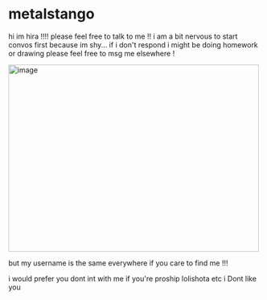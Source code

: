 # metalstango
hi im hira !!!! please feel free to talk to me !! i am a bit nervous to start convos first because im shy... if i don't respond i might be doing homework or drawing please feel free to msg me elsewhere ! 

<img width="498" height="372" alt="image" src="https://github.com/user-attachments/assets/7fe6aac5-c07c-4587-b97d-6feb628e4d9a" />

but my username is the same everywhere if you care to find me !!!

i would prefer you dont int with me if you're proship lolishota etc i Dont like you
